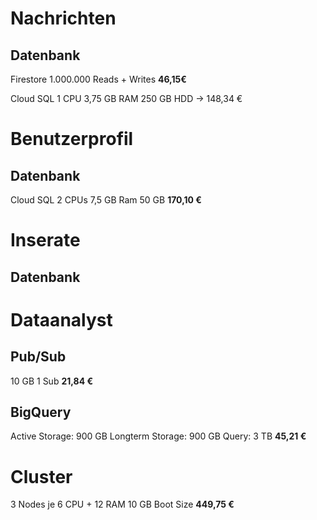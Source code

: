 # Nachrichten
## Datenbank
Firestore
1.000.000 Reads + Writes
**46,15€**

Cloud SQL
1 CPU 
3,75 GB RAM
250 GB HDD
-> 148,34 €

# Benutzerprofil
## Datenbank
Cloud SQL
2 CPUs 
7,5 GB Ram 
50 GB
**170,10 €**

# Inserate
## Datenbank

# Dataanalyst
## Pub/Sub
10 GB
1 Sub
**21,84 €**

## BigQuery
Active Storage: 900 GB
Longterm Storage: 900 GB
Query: 3 TB
**45,21 €**

# Cluster
3 Nodes
je 6 CPU + 12 RAM
10 GB Boot Size
**449,75 €** 
